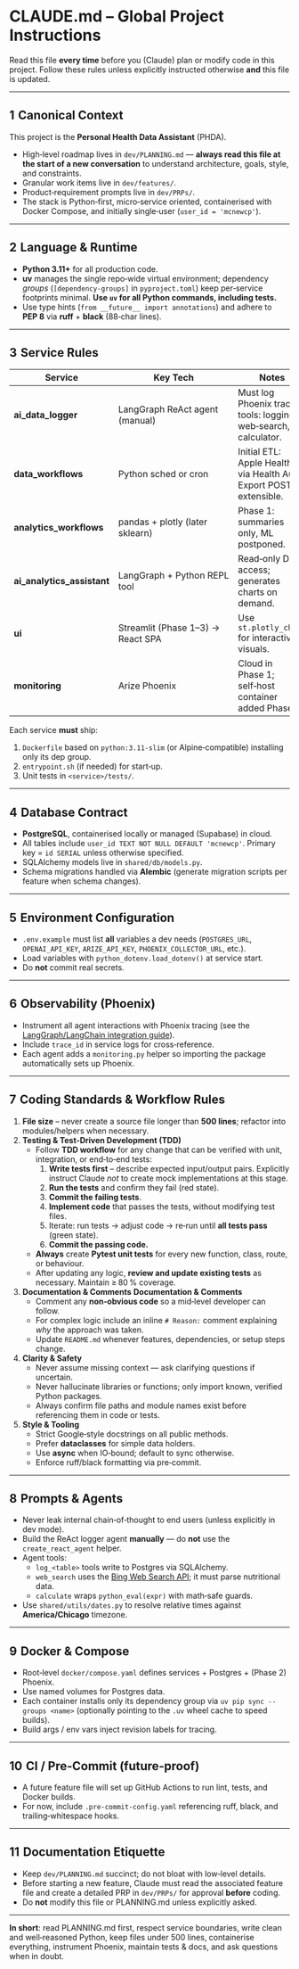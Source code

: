 # CLAUDE.md – Global Project Instructions

Read this file **every time** before you (Claude) plan or modify code in this project. Follow these rules unless explicitly instructed otherwise **and** this file is updated.

---

## 1  Canonical Context

This project is the **Personal Health Data Assistant** (PHDA).

- High‑level roadmap lives in `dev/PLANNING.md` — **always read this file at the start of a new conversation** to understand architecture, goals, style, and constraints.
- Granular work items live in `dev/features/`.
- Product‑requirement prompts live in `dev/PRPs/`.
- The stack is Python‑first, micro‑service oriented, containerised with Docker Compose, and initially single‑user (`user_id = 'mcnewcp'`).

---

## 2  Language & Runtime

- **Python 3.11+** for all production code.
- **uv** manages the single repo‑wide virtual environment; dependency *groups* (`[dependency-groups]` in `pyproject.toml`) keep per‑service footprints minimal. **Use ********`uv`******** for all Python commands, including tests.**
- Use type hints (`from __future__ import annotations`) and adhere to **PEP 8** via **ruff** + **black** (88‑char lines).

---

## 3  Service Rules

| Service                      | Key Tech                          | Notes                                                              |
| ---------------------------- | --------------------------------- | ------------------------------------------------------------------ |
| **ai\_data\_logger**         | LangGraph ReAct agent (manual)    | Must log Phoenix traces; tools: logging, web‑search, calculator.   |
| **data\_workflows**          | Python sched or cron              | Initial ETL: Apple Health via Health Auto Export POST; extensible. |
| **analytics\_workflows**     | pandas + plotly (later sklearn)   | Phase 1: summaries only, ML postponed.                             |
| **ai\_analytics\_assistant** | LangGraph + Python REPL tool      | Read‑only DB access; generates charts on demand.                   |
| **ui**                       | Streamlit (Phase 1–3) → React SPA | Use `st.plotly_chart` for interactive visuals.                     |
| **monitoring**               | Arize Phoenix                     | Cloud in Phase 1; self‑host container added Phase 2.               |

Each service **must** ship:

1. `Dockerfile` based on `python:3.11-slim` (or Alpine‑compatible) installing only its dep group.
2. `entrypoint.sh` (if needed) for start‑up.
3. Unit tests in `<service>/tests/`.

---

## 4  Database Contract

- **PostgreSQL**, containerised locally or managed (Supabase) in cloud.
- All tables include `user_id TEXT NOT NULL DEFAULT 'mcnewcp'`. Primary key = `id SERIAL` unless otherwise specified.
- SQLAlchemy models live in `shared/db/models.py`.
- Schema migrations handled via **Alembic** (generate migration scripts per feature when schema changes).

---

## 5  Environment Configuration

- `.env.example` must list **all** variables a dev needs (`POSTGRES_URL`, `OPENAI_API_KEY`, `ARIZE_API_KEY`, `PHOENIX_COLLECTOR_URL`, etc.).
- Load variables with `python_dotenv.load_dotenv()` at service start.
- Do **not** commit real secrets.

---

## 6  Observability (Phoenix)

- Instrument all agent interactions with Phoenix tracing (see the [LangGraph/LangChain integration guide](https://arize.com/docs/phoenix/integrations/frameworks/langchain/langchain-tracing)).
- Include `trace_id` in service logs for cross‑reference.
- Each agent adds a `monitoring.py` helper so importing the package automatically sets up Phoenix.

---

## 7  Coding Standards & Workflow Rules

1. **File size** – never create a source file longer than **500 lines**; refactor into modules/helpers when necessary.
2. **Testing & Test‑Driven Development (TDD)**
   - Follow **TDD workflow** for any change that can be verified with unit, integration, or end‑to‑end tests:
     1. **Write tests first** – describe expected input/output pairs. Explicitly instruct Claude *not* to create mock implementations at this stage.
     2. **Run the tests** and confirm they fail (red state).
     3. **Commit the failing tests**.
     4. **Implement code** that passes the tests, without modifying test files.
     5. Iterate: run tests → adjust code → re‑run until **all tests pass** (green state).
     6. **Commit the passing code.**
   - **Always** create **Pytest unit tests** for every new function, class, route, or behaviour.
   - After updating any logic, **review and update existing tests** as necessary. Maintain ≥ 80 % coverage.
3. **Documentation & Comments** **Documentation & Comments**
   - Comment any **non‑obvious code** so a mid‑level developer can follow.
   - For complex logic include an inline `# Reason:` comment explaining *why* the approach was taken.
   - Update `README.md` whenever features, dependencies, or setup steps change.
4. **Clarity & Safety**
   - Never assume missing context — ask clarifying questions if uncertain.
   - Never hallucinate libraries or functions; only import known, verified Python packages.
   - Always confirm file paths and module names exist before referencing them in code or tests.
5. **Style & Tooling**
   - Strict Google‑style docstrings on all public methods.
   - Prefer **dataclasses** for simple data holders.
   - Use **async** when IO‑bound; default to sync otherwise.
   - Enforce ruff/black formatting via pre‑commit.

---

## 8  Prompts & Agents

- Never leak internal chain‑of‑thought to end users (unless explicitly in dev mode).
- Build the ReAct logger agent **manually** — do **not** use the `create_react_agent` helper.
- Agent tools:
  - `log_<table>` tools write to Postgres via SQLAlchemy.
  - `web_search` uses the [Bing Web Search API](https://learn.microsoft.com/en-us/bing/search-apis/bing-web-search); it must parse nutritional data.
  - `calculate` wraps `python_eval(expr)` with math‑safe guards.
- Use `shared/utils/dates.py` to resolve relative times against **America/Chicago** timezone.

---

## 9  Docker & Compose

- Root‑level `docker/compose.yaml` defines services + Postgres + (Phase 2) Phoenix.
- Use named volumes for Postgres data.
- Each container installs only its dependency group via `uv pip sync --groups <name>` (optionally pointing to the `.uv` wheel cache to speed builds).
- Build args / env vars inject revision labels for tracing.

---

## 10  CI / Pre‑Commit (future‑proof)

- A future feature file will set up GitHub Actions to run lint, tests, and Docker builds.
- For now, include `.pre-commit-config.yaml` referencing ruff, black, and trailing‑whitespace hooks.

---

## 11  Documentation Etiquette

- Keep `dev/PLANNING.md` succinct; do not bloat with low‑level details.
- Before starting a new feature, Claude must read the associated feature file and create a detailed PRP in `dev/PRPs/` for approval **before** coding.
- Do **not** modify this file or PLANNING.md unless explicitly asked.

---

**In short**: read PLANNING.md first, respect service boundaries, write clean and well‑reasoned Python, keep files under 500 lines, containerise everything, instrument Phoenix, maintain tests & docs, and ask questions when in doubt.

